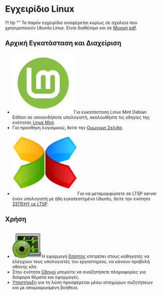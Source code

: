 # Εγχειρίδιο Linux

!!! tip ""
    Το παρόν εγχειρίδιο αναφέρεται κυρίως σε σχολεία που χρησιμοποιούν Ubuntu
    Linux. Είναι διαθέσιμο και σε [Μορφή pdf](https://el.ltsp.org/linux.pdf).

## Αρχική Εγκατάσταση και Διαχείριση

-   ![](images/LMDE.png#right-icon)Για εγκατάσταση Linux Mint Debian Edition 
    σε οποιονδήποτε υπολογιστή, ακολουθήστε τις οδηγίες της ενότητας [Linux Mint](mint/index.md).
-   Για προσθήκη λογισμικού, δείτε την [Ομώνυμη Σελίδα](mint/software.md).
-   ![](images/ltsp.png#right-icon)Για να μεταμορφώσετε σε LTSP server έναν
    υπολογιστή με ήδη εγκατεστημένο Ubuntu, δείτε την ενότητα [ΣΕΠΕΗΥ με
    LTSP](ltsp/index.md).

## Χρήση

-   ![](images/epoptes.svg#right-icon)Η εφαρμογή [Επόπτης](epoptes/index.md)
    επιτρέπει στους καθηγητές να ελέγχουν τους υπολογιστές του εργαστηρίου, να
    κάνουν προβολή οθόνης κλπ.
-   Στην ενότητα [Οδηγοί](guides/index.md) μπορείτε να αναζητήσετε πληροφορίες
    για διάφορα θέματα και εφαρμογές.
-   [Υποστήριξη](support/index.md) για τη λύση προσφέρεται μέσω ιστοχώρων
    συζητήσεων και με απομακρυσμένη βοήθεια.
